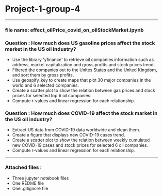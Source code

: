 # Project-1-group-4
---
### file name: effect_oilPrice_covid_on_oilStockMarket.ipynb
### Question : How much does US gasoline prices affect the stock market in the US oil industry?
* Use the library 'yfinance' to retrieve oil companies information such as address, market capitalization and gross profits and stock prices trend.
* Filtered  the companies out to the Unites States and the United Kingdom, and sort them by gross profits.
* Use geoapify_key to create maps that plot 30 major companies in the world and 6 selected companies.
* Create a scatter plot to show the relation between gas prices and stock prices for selected top 6 oil companies.
* Compute r-values and linear regression for each relationship.

### Question : How much does COVID-19 affect the stock market in the US oil industry?
* Extract US data from COVID-19 data worldwide and clean them. 
* Create a figure that displays new COVID-19 cases trend.
* Create a scatter plot to show the relation between weekly cumulated new COVID-19 cases and stock prices for selected 6 oil companies.
* Compute r-values and linear regression for each relationship.
---
### Attached files :
* Three jupyter notebook files
* One REDME file
* One .gitignore file

